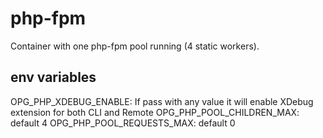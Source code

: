 php-fpm
=======

Container with one php-fpm pool running (4 static workers).

env variables
-------------
OPG_PHP_XDEBUG_ENABLE: If pass with any value it will enable XDebug extension for both CLI and Remote 
OPG_PHP_POOL_CHILDREN_MAX: default 4
OPG_PHP_POOL_REQUESTS_MAX: default 0
